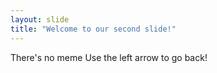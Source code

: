 ```yaml
---
layout: slide
title: "Welcome to our second slide!"
---
```

There's no meme
Use the left arrow to go back!
